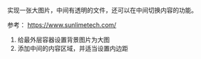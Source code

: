 
实现一张大图片，中间有透明的文件，还可以在中间切换内容的功能。

参考：
https://www.sunlimetech.com/

1. 给最外层容器设置背景图片为大图
2. 添加中间的内容区域，并适当设置内边距
